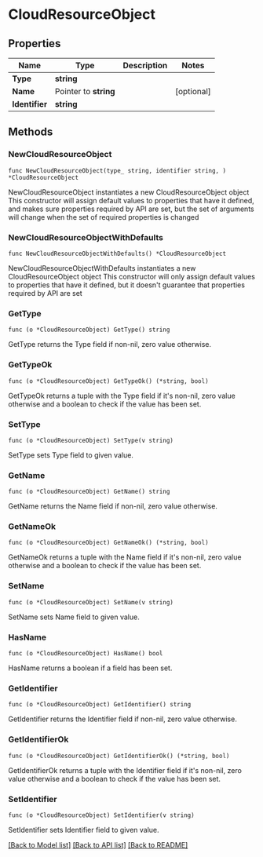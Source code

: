 # CloudResourceObject

## Properties

Name | Type | Description | Notes
------------ | ------------- | ------------- | -------------
**Type** | **string** |  | 
**Name** | Pointer to **string** |  | [optional] 
**Identifier** | **string** |  | 

## Methods

### NewCloudResourceObject

`func NewCloudResourceObject(type_ string, identifier string, ) *CloudResourceObject`

NewCloudResourceObject instantiates a new CloudResourceObject object
This constructor will assign default values to properties that have it defined,
and makes sure properties required by API are set, but the set of arguments
will change when the set of required properties is changed

### NewCloudResourceObjectWithDefaults

`func NewCloudResourceObjectWithDefaults() *CloudResourceObject`

NewCloudResourceObjectWithDefaults instantiates a new CloudResourceObject object
This constructor will only assign default values to properties that have it defined,
but it doesn't guarantee that properties required by API are set

### GetType

`func (o *CloudResourceObject) GetType() string`

GetType returns the Type field if non-nil, zero value otherwise.

### GetTypeOk

`func (o *CloudResourceObject) GetTypeOk() (*string, bool)`

GetTypeOk returns a tuple with the Type field if it's non-nil, zero value otherwise
and a boolean to check if the value has been set.

### SetType

`func (o *CloudResourceObject) SetType(v string)`

SetType sets Type field to given value.


### GetName

`func (o *CloudResourceObject) GetName() string`

GetName returns the Name field if non-nil, zero value otherwise.

### GetNameOk

`func (o *CloudResourceObject) GetNameOk() (*string, bool)`

GetNameOk returns a tuple with the Name field if it's non-nil, zero value otherwise
and a boolean to check if the value has been set.

### SetName

`func (o *CloudResourceObject) SetName(v string)`

SetName sets Name field to given value.

### HasName

`func (o *CloudResourceObject) HasName() bool`

HasName returns a boolean if a field has been set.

### GetIdentifier

`func (o *CloudResourceObject) GetIdentifier() string`

GetIdentifier returns the Identifier field if non-nil, zero value otherwise.

### GetIdentifierOk

`func (o *CloudResourceObject) GetIdentifierOk() (*string, bool)`

GetIdentifierOk returns a tuple with the Identifier field if it's non-nil, zero value otherwise
and a boolean to check if the value has been set.

### SetIdentifier

`func (o *CloudResourceObject) SetIdentifier(v string)`

SetIdentifier sets Identifier field to given value.



[[Back to Model list]](../README.md#documentation-for-models) [[Back to API list]](../README.md#documentation-for-api-endpoints) [[Back to README]](../README.md)


